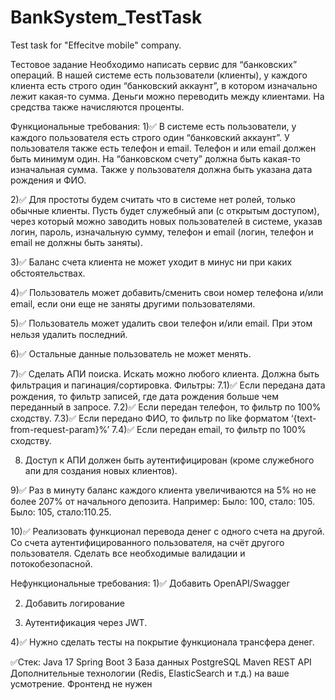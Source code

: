 # BankSystem_TestTask
Test task for "Effecitve mobile" company.

Тестовое задание
Необходимо написать сервис для “банковских” операций. В нашей системе есть пользователи (клиенты), у каждого клиента есть строго один “банковский аккаунт”, в котором изначально лежит какая-то сумма. Деньги можно переводить между клиентами. На средства также начисляются проценты.

Функциональные требования:
1)✅ В системе есть пользователи, у каждого пользователя есть строго один “банковский аккаунт”. У пользователя также есть телефон и email. Телефон и или email должен быть минимум один. На “банковском счету” должна быть какая-то изначальная сумма. Также у пользователя должна быть указана дата рождения и ФИО.

2)✅ Для простоты будем считать что в системе нет ролей, только обычные клиенты. Пусть будет служебный апи (с открытым доступом), через который можно заводить новых пользователей в системе, указав логин, пароль, изначальную сумму, телефон и email (логин, телефон и email не должны быть заняты).
   
3)✅ Баланс счета клиента не может уходит в минус ни при каких обстоятельствах.
   
4)✅ Пользователь может добавить/сменить свои номер телефона и/или email, если они еще не заняты другими пользователями.
   
5)✅ Пользователь может удалить свои телефон и/или email. При этом нельзя удалить последний.
   
6)✅ Остальные данные пользователь не может менять.
    
7)✅ Сделать АПИ поиска. Искать можно любого клиента. Должна быть фильтрация и пагинация/сортировка. Фильтры:
7.1)✅ Если передана дата рождения, то фильтр записей, где дата рождения больше чем переданный в запросе.
7.2)✅ Если передан телефон, то фильтр по 100% сходству.
7.3)✅ Если передано ФИО, то фильтр по like форматом ‘{text-from-request-param}%’
7.4)✅ Если передан email, то фильтр по 100% сходству.
    
8) Доступ к АПИ должен быть аутентифицирован (кроме служебного апи для создания новых клиентов).
   
9)✅ Раз в минуту баланс каждого клиента увеличиваются на 5% но не более 207% от начального депозита.
Например:
Было: 100, стало: 105.
Было: 105, стало:110.25.

10)✅ Реализовать функционал перевода денег с одного счета на другой. Со счета аутентифицированного пользователя, на счёт другого пользователя. Сделать все необходимые валидации и потокобезопасной.

Нефункциональные требования:
1)✅ Добавить OpenAPI/Swagger
   
2) Добавить логирование
   
3) Аутентификация через JWT.
   
4)✅ Нужно сделать тесты на покрытие функционала трансфера денег.

✅Стек:
Java 17
Spring Boot 3
База данных PostgreSQL
Maven
REST API
Дополнительные технологии (Redis, ElasticSearch и т.д.) на ваше усмотрение.
Фронтенд не нужен
